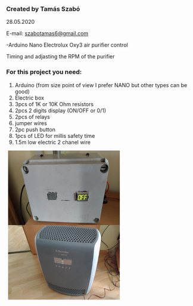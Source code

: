 <h3>Created by Tamás Szabó</h3>

  28.05.2020

  E-mail: szabotamas6@gmail.com
  
  -Arduino Nano Electrolux Oxy3 air purifier control
  
  <p>Timing and adjasting the RPM of the purifier</p>
        
  
  <h3>For this project you need:</h3>
  <ol>
   <li>Arduino (from size point of view I prefer NANO but other types can be good)</li>
   <li>Electric box</li>
   <li>3pcs of 1K or 10K Ohm resistors</li>
   <li>2pcs 2 digits display (ON/OFF or 0/1)</li>
   <li>2pcs of relays</li>
   <li>jumper wires</li>
   <li>2pc push button</li>
   <li>1pcs of LED for millis safety time</li>
   <li>1.5m low electric 2 chanel wire</li>
</ol>

<div>
<img src="img/air_re.jpg" width="300" height="200" align="middle" hspace="5">
<img src="img/air2_re.jpg" width="300" height="200" align="middle" hspace="5">
<p></p>   
</div>
